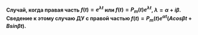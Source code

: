 #### Случай, когда правая часть $f(t) = e^{\lambda t}$ или $f(t) = P_m(t)e^{\lambda t}$, $\lambda = \alpha + i \beta .$ Сведение к этому случаю ДУ с правой частью $f(t) = P_m(t)e^{\alpha t}(Acos{\beta t} + Bsin{\beta t}).$

